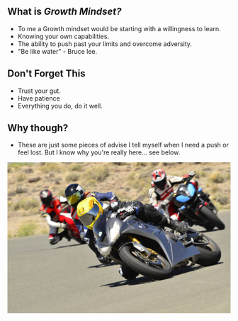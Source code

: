 ## What is *Growth Mindset?*

- To me a Growth mindset would be starting with a willingness to learn.
- Knowing your own capabilities.
- The ability to push past your limits and overcome adversity.
- "Be like water" - Bruce lee.

## Don't Forget This

- Trust your gut.
- Have patience
- Everything you do, do it well.

## Why though?

- These are just some pieces of advise I tell myself when I need a push or feel lost. But I know why you're really here... see below.

![carpic1](./carpic1.jpg)